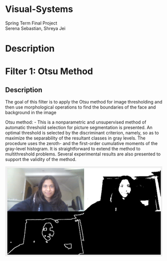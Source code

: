 # Visual-Systems
Spring Term Final Project  
Serena Sebastian, Shreya Jei

# Description



# Filter 1: Otsu Method
## Description
The goal of this filter is to apply the Otsu method for image thresholding and then use morphological operations to find the boundaries of the face and background in the image

Otsu method: - This is a nonparametric and unsupervised method of automatic threshold selection for picture segmentation is presented. An optimal threshold is selected by the discriminant criterion, namely, so as to maximize the separability of the resultant classes in gray levels. The procedure uses the zeroth- and the first-order cumulative moments of the gray-level histogram. It is straightforward to extend the method to multithreshold problems. Several experimental results are also presented to support the validity of the method.

![Alt text](https://github.com/shreyajei/Visual-Systems/blob/main/image.png)

